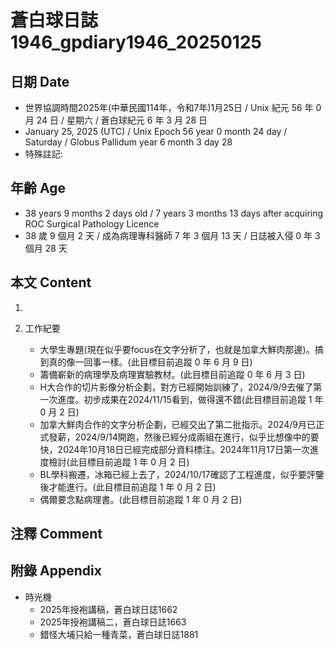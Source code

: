 [_metadata_:encoding]: - "utf-8"
[_metadata_:language]: - "zh-Hant-TW"
[_metadata_:fileformat]: - "markdown"
[_metadata_:MIME_type]: - "text/plain"
[_metadata_:markdown_version]: - "commonmark version 0.30"
[_metadata_:markdown_spec]: - "https://spec.commonmark.org/0.30/"

# 蒼白球日誌1946_gpdiary1946_20250125 #

## 日期 Date ##

* 世界協調時間2025年(中華民國114年，令和7年)1月25日 / Unix 紀元 56 年 0 月 24 日 / 星期六 / 蒼白球紀元 6 年 3 月 28 日
* January 25, 2025 (UTC) / Unix Epoch 56 year 0 month 24 day / Saturday / Globus Pallidum year 6 month 3 day 28
* 特殊註記:

## 年齡 Age ##

* 38 years 9 months 2 days old / 7 years 3 months 13 days after acquiring ROC Surgical Pathology Licence
* 38 歲 9 個月 2 天 / 成為病理專科醫師 7 年 3 個月 13 天 / 日誌被入侵 0 年 3 個月 28 天

## 本文 Content ##

1. 

2. 工作紀要

    - 大學生專題(現在似乎要focus在文字分析了，也就是加拿大鮮肉那邊)。搞到真的像一回事一樣。(此目標目前追蹤 0 年 6 月 9 日)
    - 籌備嶄新的病理學及病理實驗教材。(此目標目前追蹤 0 年 6 月 3 日)
    - H大合作的切片影像分析企劃，對方已經開始訓練了，2024/9/9去催了第一次進度。初步成果在2024/11/15看到，做得還不錯(此目標目前追蹤 1 年 0 月 2 日)
    - 加拿大鮮肉合作的文字分析企劃，已經交出了第二批指示。2024/9月已正式發薪，2024/9/14開跑，然後已經分成兩組在進行，似乎比想像中的要快，2024年10月18日已經完成部分資料標注。2024年11月17日第一次進度檢討(此目標目前追蹤 1 年 0 月 2 日)
    - BL學科搬遷，冰箱已經上去了，2024/10/17確認了工程進度，似乎要評鑒後才能進行。(此目標目前追蹤 1 年 0 月 2 日)
    - 偶爾要念點病理書。(此目標目前追蹤 1 年 0 月 2 日)

## 注釋 Comment ##


## 附錄 Appendix ##

* 時光機
    - 2025年授袍講稿，蒼白球日誌1662
    - 2025年授袍講稿二，蒼白球日誌1663
    - 錯怪大埔只給一種青菜，蒼白球日誌1881
